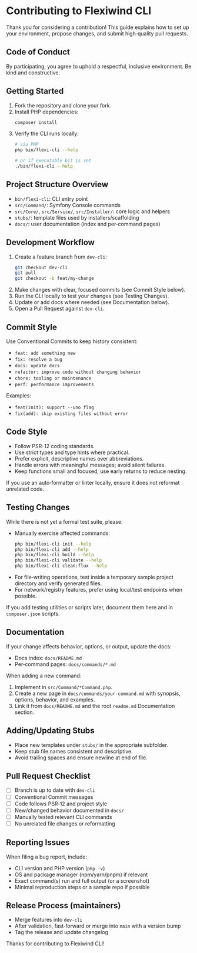 # Contributing to Flexiwind CLI

Thank you for considering a contribution! This guide explains how to set up your environment, propose changes, and submit high‑quality pull requests.

## Code of Conduct

By participating, you agree to uphold a respectful, inclusive environment. Be kind and constructive.

## Getting Started

1. Fork the repository and clone your fork.
2. Install PHP dependencies:
   ```bash
   composer install
   ```
3. Verify the CLI runs locally:
   ```bash
   # via PHP
   php bin/flexi-cli --help
   
   # or if executable bit is set
   ./bin/flexi-cli --help
   ```

## Project Structure Overview

- `bin/flexi-cli`: CLI entry point
- `src/Command/`: Symfony Console commands
- `src/Core/`, `src/Service/`, `src/Installer/`: core logic and helpers
- `stubs/`: template files used by installers/scaffolding
- `docs/`: user documentation (index and per‑command pages)

## Development Workflow

1. Create a feature branch from `dev-cli`:
   ```bash
   git checkout dev-cli
   git pull
   git checkout -b feat/my-change
   ```
2. Make changes with clear, focused commits (see Commit Style below).
3. Run the CLI locally to test your changes (see Testing Changes).
4. Update or add docs where needed (see Documentation below).
5. Open a Pull Request against `dev-cli`.

## Commit Style

Use Conventional Commits to keep history consistent:

- `feat: add something new`
- `fix: resolve a bug`
- `docs: update docs`
- `refactor: improve code without changing behavior`
- `chore: tooling or maintenance`
- `perf: performance improvements`

Examples:
- `feat(init): support --uno flag`
- `fix(add): skip existing files without error`

## Code Style

- Follow PSR-12 coding standards.
- Use strict types and type hints where practical.
- Prefer explicit, descriptive names over abbreviations.
- Handle errors with meaningful messages; avoid silent failures.
- Keep functions small and focused; use early returns to reduce nesting.

If you use an auto‑formatter or linter locally, ensure it does not reformat unrelated code.

## Testing Changes

While there is not yet a formal test suite, please:

- Manually exercise affected commands:
  ```bash
  php bin/flexi-cli init --help
  php bin/flexi-cli add --help
  php bin/flexi-cli build --help
  php bin/flexi-cli validate --help
  php bin/flexi-cli clean:flux --help
  ```
- For file‑writing operations, test inside a temporary sample project directory and verify generated files.
- For network/registry features, prefer using local/test endpoints when possible.

If you add testing utilities or scripts later, document them here and in `composer.json` scripts.

## Documentation

If your change affects behavior, options, or output, update the docs:

- Docs index: `docs/README.md`
- Per‑command pages: `docs/commands/*.md`

When adding a new command:
1. Implement in `src/Command/*Command.php`.
2. Create a new page in `docs/commands/your-command.md` with synopsis, options, behavior, and examples.
3. Link it from `docs/README.md` and the root `readme.md` Documentation section.

## Adding/Updating Stubs

- Place new templates under `stubs/` in the appropriate subfolder.
- Keep stub file names consistent and descriptive.
- Avoid trailing spaces and ensure newline at end of file.

## Pull Request Checklist

- [ ] Branch is up to date with `dev-cli`
- [ ] Conventional Commit messages
- [ ] Code follows PSR‑12 and project style
- [ ] New/changed behavior documented in `docs/`
- [ ] Manually tested relevant CLI commands
- [ ] No unrelated file changes or reformatting

## Reporting Issues

When filing a bug report, include:
- CLI version and PHP version (`php -v`)
- OS and package manager (npm/yarn/pnpm) if relevant
- Exact command(s) run and full output (or a screenshot)
- Minimal reproduction steps or a sample repo if possible

## Release Process (maintainers)

- Merge features into `dev-cli`
- After validation, fast‑forward or merge into `main` with a version bump
- Tag the release and update changelog

Thanks for contributing to Flexiwind CLI!
